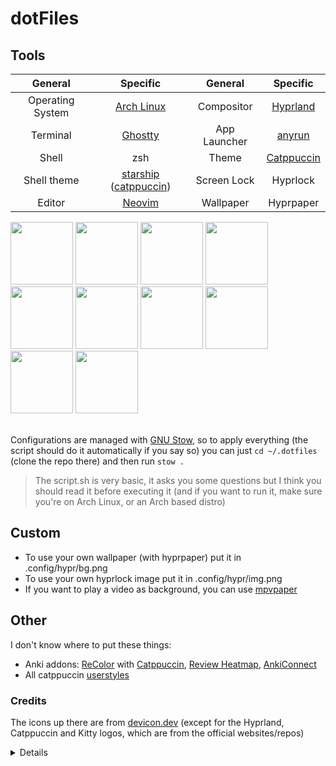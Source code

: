 # dotFiles

## Tools
| General          | Specific                                                                                         | General      | Specific                                       |
|:----------------:|:------------------------------------------------------------------------------------------------:|:------------:|:----------------------------------------------:|
| Operating System | [Arch Linux](https://archlinux.org)                                                              | Compositor   | [Hyprland](https://hyprland.org)               |
| Terminal         | [Ghostty](https://ghostty.org)                                                                   | App Launcher | [anyrun](https://github.com/anyrun-org/anyrun) |
| Shell            | zsh                                                                     | Theme        | [Catppuccin](https://github.com/catppuccin)    |
| Shell theme      | [starship](https://starship.rs) ([catppuccin](https://starship.rs/presets/catppuccin-powerline)) | Screen Lock  | Hyprlock                                       |
| Editor           | [Neovim](https://neovim.io)                                                                      | Wallpaper    | Hyprpaper                                      |
<div>
	<img width="100" src="https://cdn.jsdelivr.net/gh/devicons/devicon@latest/icons/archlinux/archlinux-original.svg" />
	<img width="100" src="https://cdn.jsdelivr.net/gh/devicons/devicon@latest/icons/linux/linux-original.svg" />
	<img width="100" height="100" src="https://wiki.hyprland.org/favicon.svg" />
	<img width="100" src="https://cdn.jsdelivr.net/gh/devicons/devicon@latest/icons/bash/bash-original.svg" />
	<img width="100" src="https://github.com/user-attachments/assets/fe853809-ba8b-400b-83ab-a9a0da25be8a" />
	<img width="100" src="https://cdn.jsdelivr.net/gh/devicons/devicon@latest/icons/python/python-original.svg" />
	<img width="100" src="https://cdn.jsdelivr.net/gh/devicons/devicon@latest/icons/neovim/neovim-original.svg" />
	<img width="100" src="https://cdn.jsdelivr.net/gh/devicons/devicon@latest/icons/lua/lua-original.svg" />
	<img width="100" src="https://cdn.jsdelivr.net/gh/devicons/devicon@latest/icons/css3/css3-original.svg" />
	<img width="100" src="https://raw.githubusercontent.com/catppuccin/catppuccin/main/assets/logos/exports/1544x1544_circle.png" />
</div>
<br />

Configurations are managed with [GNU Stow](https://www.gnu.org/software/stow), so to apply everything (the script should do it automatically if you say so) you can just `cd ~/.dotfiles` (clone the repo there) and then run `stow .`

> The script.sh is very basic, it asks you some questions but I think you should read it before executing it (and if you want to run it, make sure you're on Arch Linux, or an Arch based distro)

## Custom
- To use your own wallpaper (with hyprpaper) put it in .config/hypr/bg.png
- To use your own hyprlock image put it in .config/hypr/img.png
- If you want to play a video as background, you can use [mpvpaper](https://github.com/GhostNaN/mpvpaper)

## Other
I don't know where to put these things:
- Anki addons: [ReColor](https://ankiweb.net/shared/info/688199788) with [Catppuccin](https://github.com/catppuccin/anki), [Review Heatmap](https://ankiweb.net/shared/info/1771074083), [AnkiConnect](https://ankiweb.net/shared/info/2055492159)
- All catppuccin [userstyles](https://github.com/catppuccin/userstyles)

### Credits
The icons up there are from [devicon.dev](https://devicon.dev) (except for the Hyprland, Catppuccin and Kitty logos, which are from the official websites/repos)

<details>
	<sup>All logos are property of their respective owners. This repo is not endorsed by any of them.</sup>
</details>
